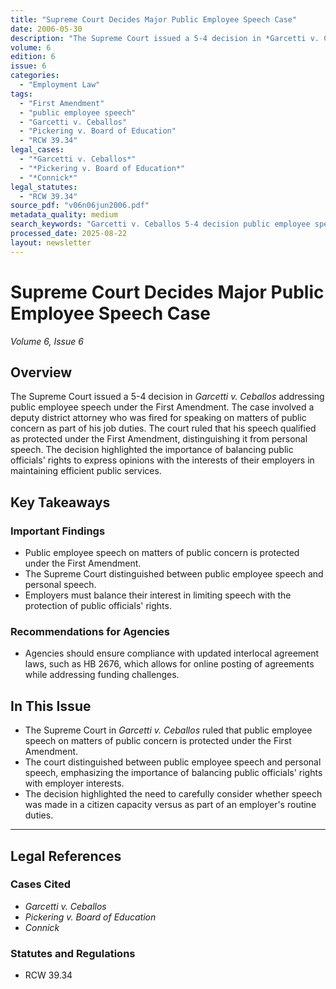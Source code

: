 ```yaml
---
title: "Supreme Court Decides Major Public Employee Speech Case"
date: 2006-05-30
description: "The Supreme Court issued a 5-4 decision in *Garcetti v. Ceballos* addressing public employee speech under the First Amendment. The case involved a deputy district attorney who was fired for speaking on matters of public concern as part of his job duties. The court ruled that his speech qualified as protected under the First Amendment, distinguishing it from personal speech. The decision highlighted the importance of balancing public officials' rights to express opinions with the interests of their employers in maintaining efficient public services."
volume: 6
edition: 6
issue: 6
categories:
  - "Employment Law"
tags:
  - "First Amendment"
  - "public employee speech"
  - "Garcetti v. Ceballos"
  - "Pickering v. Board of Education"
  - "RCW 39.34"
legal_cases:
  - "*Garcetti v. Ceballos*"
  - "*Pickering v. Board of Education*"
  - "*Connick*"
legal_statutes:
  - "RCW 39.34"
source_pdf: "v06n06jun2006.pdf"
metadata_quality: medium
search_keywords: "Garcetti v. Ceballos 5-4 decision public employee speech First Amendment employment law employment rights public officials speech content matter public concern..."
processed_date: 2025-08-22
layout: newsletter
---
```


# Supreme Court Decides Major Public Employee Speech Case

*Volume 6, Issue 6*

## Overview

The Supreme Court issued a 5-4 decision in *Garcetti v. Ceballos* addressing public employee speech under the First Amendment. The case involved a deputy district attorney who was fired for speaking on matters of public concern as part of his job duties. The court ruled that his speech qualified as protected under the First Amendment, distinguishing it from personal speech. The decision highlighted the importance of balancing public officials' rights to express opinions with the interests of their employers in maintaining efficient public services.

## Key Takeaways

### Important Findings

- Public employee speech on matters of public concern is protected under the First Amendment.
- The Supreme Court distinguished between public employee speech and personal speech.
- Employers must balance their interest in limiting speech with the protection of public officials' rights.

### Recommendations for Agencies

- Agencies should ensure compliance with updated interlocal agreement laws, such as HB 2676, which allows for online posting of agreements while addressing funding challenges.

## In This Issue

- The Supreme Court in *Garcetti v. Ceballos* ruled that public employee speech on matters of public concern is protected under the First Amendment.
- The court distinguished between public employee speech and personal speech, emphasizing the importance of balancing public officials' rights with employer interests.
- The decision highlighted the need to carefully consider whether speech was made in a citizen capacity versus as part of an employer's routine duties.

---

## Legal References

### Cases Cited

- *Garcetti v. Ceballos*
- *Pickering v. Board of Education*
- *Connick*

### Statutes and Regulations

- RCW 39.34

